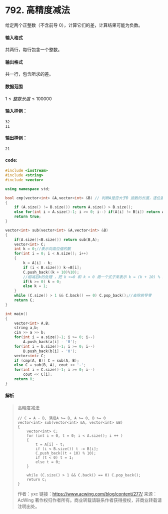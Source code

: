 # 792. 高精度减法

给定两个正整数（不含前导 0），计算它们的差，计算结果可能为负数。

#### 输入格式

共两行，每行包含一个整数。

#### 输出格式

共一行，包含所求的差。

#### 数据范围

$1≤整数长度≤100000$

#### 输入样例：

```
32
11
```

#### 输出样例：

```
21
```

#### code:

```c++
#include <iostream>
#include <string>
#include <vector>

using namespace std;

bool cmp(vector<int> &A,vector<int> &B) // 判断A是否大于B 按数的长度，逐位置比较大小
{
    if (A.size() != B.size()) return A.size() > B.size();
    else for(int i = A.size()-1; i >= 0; i--) if(A[i] != B[i]) return A[i] > B[i];
    return true;
}

vector<int> sub(vector<int> &A,vector<int> &B)
{
    if(A.size()<B.size()) return sub(B,A);
    vector<int> C;
    int k = 0;//表示向高位借的数
    for(int i = 0; i < A.size(); i++)
    {
        k = A[i] - k;
        if (i < B.size()) k-=B[i];
        C.push_back((k + 10)%10);
        //相减后k的处理 ，把 k >=0 和 k < 0 用一个式子来表示 k = (k + 10) % 10 这个木有想到
        if(k >= 0) k = 0;
        else k = 1;
    }
    while (C.size() > 1 && C.back() == 0) C.pop_back();//去除前导零
    return C;
}

int main()
{
    vector<int> A,B;
    string a,b;
    cin >> a >> b;
    for(int i = a.size()-1; i >= 0; i--)
        A.push_back(a[i] - '0');
    for(int i = b.size()-1; i >= 0; i--)
        B.push_back(b[i] - '0');
    vector<int> C;
    if (cmp(A, B)) C = sub(A, B);
    else C = sub(B, A), cout << '-';
    for(int i = C.size()-1; i >= 0; i--)
        cout << C[i];
    return 0;
}
```

#### 解析

> 高精度减法
>
> ```
> // C = A - B, 满足A >= B, A >= 0, B >= 0
> vector<int> sub(vector<int> &A, vector<int> &B)
> {
>     vector<int> C;
>     for (int i = 0, t = 0; i < A.size(); i ++ )
>     {
>         t = A[i] - t;
>         if (i < B.size()) t -= B[i];
>         C.push_back((t + 10) % 10);
>         if (t < 0) t = 1;
>         else t = 0;
>     }
> 
>     while (C.size() > 1 && C.back() == 0) C.pop_back();
>     return C;
> }
> ```
>
> 作者：yxc
> 链接：https://www.acwing.com/blog/content/277/
> 来源：AcWing
> 著作权归作者所有。商业转载请联系作者获得授权，非商业转载请注明出处。
